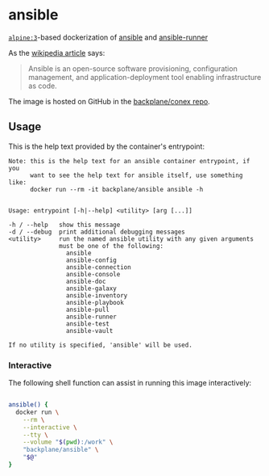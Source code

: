 # ansible

[`alpine:3`](https://hub.docker.com/_/alpine/)-based dockerization of [ansible](https://www.ansible.com/) and [ansible-runner](https://ansible-runner.readthedocs.io)

As the [wikipedia article](https://en.wikipedia.org/wiki/Ansible_(software)) says:

> Ansible is an open-source software provisioning, configuration management, and application-deployment tool enabling infrastructure as code.

The image is hosted on GitHub in the [backplane/conex repo](https://github.com/backplane/conex/tree/main/ansible).

## Usage

This is the help text provided by the container's entrypoint:

```
Note: this is the help text for an ansible container entrypoint, if you
      want to see the help text for ansible itself, use something like:
      docker run --rm -it backplane/ansible ansible -h


Usage: entrypoint [-h|--help] <utility> [arg [...]]

-h / --help   show this message
-d / --debug  print additional debugging messages
<utility>     run the named ansible utility with any given arguments
              must be one of the following:
                ansible
                ansible-config
                ansible-connection
                ansible-console
                ansible-doc
                ansible-galaxy
                ansible-inventory
                ansible-playbook
                ansible-pull
                ansible-runner
                ansible-test
                ansible-vault

If no utility is specified, 'ansible' will be used.
```

### Interactive

The following shell function can assist in running this image interactively:

```sh

ansible() {
  docker run \
    --rm \
    --interactive \
    --tty \
    --volume "$(pwd):/work" \
    "backplane/ansible" \
    "$@"
}

```
